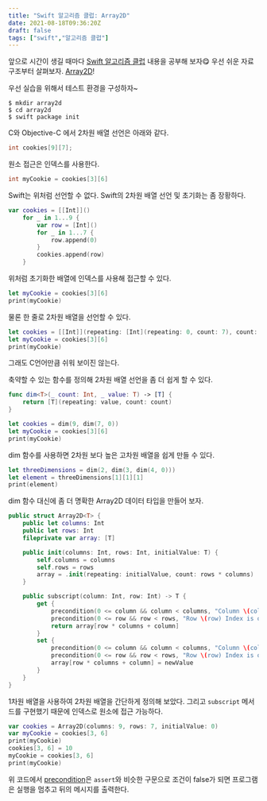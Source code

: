 ```yaml
---
title: "Swift 알고리즘 클럽: Array2D"
date: 2021-08-18T09:36:20Z
draft: false
tags: ["swift","알고리즘 클럽"]
---
```


앞으로 시간이 생길 때마다 [Swift 알고리즘 클럽](https://github.com/raywenderlich/swift-algorithm-club) 내용을 공부해 보자😋 우선 쉬운 자료구조부터 살펴보자. [Array2D](https://github.com/raywenderlich/swift-algorithm-club/tree/master/Array2D)!

우선 실습을 위해서 테스트 환경을 구성하자~

```
$ mkdir array2d
$ cd array2d
$ swift package init
```

C와 Objective-C 에서 2차원 배열 선언은 아래와 같다.

```c
int cookies[9][7];
```

원소 접근은 인덱스를 사용한다.

```c
int myCookie = cookies[3][6]
```

Swift는 위처럼 선언할 수 없다. Swift의 2차원 배열 선언 및 초기화는 좀 장황하다.

```swift
var cookies = [[Int]]()
    for _ in 1...9 {
        var row = [Int]()
        for _ in 1...7 {
            row.append(0)
        }
        cookies.append(row)
    }
```

위처럼 초기화한 배열에 인덱스를 사용해 접근할 수 있다.

```swift
let myCookie = cookies[3][6]
print(myCookie)
```

물론 한 줄로 2차원 배열을 선언할 수 있다. 

```swift
let cookies = [[Int]](repeating: [Int](repeating: 0, count: 7), count: 9)
let myCookie = cookies[3][6]
print(myCookie)
```

그래도 C언어만큼 쉬워 보이진 않는다.

축약할 수 있는 함수를 정의해 2차원 배열 선언을 좀 더 쉽게 할 수 있다.

```swift
func dim<T>(_ count: Int, _ value: T) -> [T] {
    return [T](repeating: value, count: count)
}

let cookies = dim(9, dim(7, 0))
let myCookie = cookies[3][6]
print(myCookie)
```

dim 함수를 사용하면 2차원 보다 높은 고차원 배열을 쉽게 만들 수 있다.

```swift
let threeDimensions = dim(2, dim(3, dim(4, 0)))
let element = threeDimensions[1][1][1]
print(element)
```

dim 함수 대신에 좀 더 명확한 Array2D 데이터 타입을 만들어 보자.

```swift
public struct Array2D<T> {
    public let columns: Int
    public let rows: Int
    fileprivate var array: [T]

    public init(columns: Int, rows: Int, initialValue: T) {
        self.columns = columns
        self.rows = rows
        array = .init(repeating: initialValue, count: rows * columns)
    }

    public subscript(column: Int, row: Int) -> T {
        get {
            precondition(0 <= column && column < columns, "Column \(column) Index is out of range. Array<T>(columns: \(columns), rows:\(rows))")
            precondition(0 <= row && row < rows, "Row \(row) Index is out of range. Array<T>(columns: \(columns), rows:\(rows))")
            return array[row * columns + column]
        }
        set {
            precondition(0 <= column && column < columns, "Column \(column) Index is out of range. Array<T>(columns: \(columns), rows:\(rows))")
            precondition(0 <= row && row < rows, "Row \(row) Index is out of range. Array<T>(columns: \(columns), rows:\(rows))")
            array[row * columns + column] = newValue
        }
    }
}
```

1차원 배열을 사용하여 2차원 배열을 간단하게 정의해 보았다. 그리고 `subscript` 메서드를 구현했기 때문에 인덱스로 원소에 접근 가능하다.

```swift
var cookies = Array2D(columns: 9, rows: 7, initialValue: 0)
var myCookie = cookies[3, 6]
print(myCookie)
cookies[3, 6] = 10
myCookie = cookies[3, 6]
print(myCookie)
```

위 코드에서 [precondition](https://developer.apple.com/documentation/swift/1540960-precondition)은 `assert`와 비슷한 구문으로 조건이 false가 되면 프로그램은 실행을 멈추고 뒤의 메시지를 출력한다.